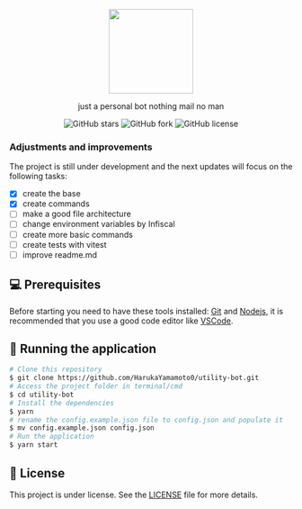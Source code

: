 <p align="center">
  <a href="https://discord.com/oauth2/authorize?client_id=1040051324621967370&scope=bot&permissions=8">
    <img src="https://imgur.com/HFENUgq.png" height="150"/>
  </a>
</p>

<p align="center">just a personal bot nothing mail no man</>
<div align="center">
  <img alt="GitHub stars" src="https://img.shields.io/github/stars/HarukaYamamoto0/utility-bot?color=informational">
  <img alt="GitHub fork" src="https://img.shields.io/github/forks/HarukaYamamoto0/utility-bot?color=informational">
  <img alt="GitHub license" src="https://img.shields.io/github/license/HarukaYamamoto0/utility-bot?color=informational">
</div>

### Adjustments and improvements

The project is still under development and the next updates will focus on the following tasks:

- [x] create the base
- [x] create commands
- [ ] make a good file architecture
- [ ] change environment variables by Infiscal
- [ ] create more basic commands
- [ ] create tests with vitest
- [ ] improve readme.md

## 💻 Prerequisites

Before starting you need to have these tools installed: [Git](https://git-scm.com/) and [Nodejs](https://nodejs.org/en/), it is recommended that you use a good code editor like [VSCode](https://code.visualstudio.com/).

## 🎲 Running the application

```bash
# Clone this repository
$ git clone https://github.com/HarukaYamamoto0/utility-bot.git
# Access the project folder in terminal/cmd
$ cd utility-bot
# Install the dependencies
$ yarn
# rename the config.example.json file to config.json and populate it
$ mv config.example.json config.json
# Run the application
$ yarn start
```

## 📝 License

This project is under license. See the [LICENSE](LICENSE.md) file for more details.
